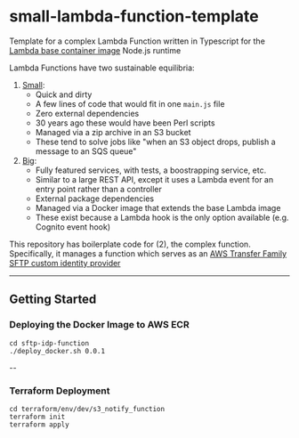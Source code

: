 # small-lambda-function-template

Template for a complex Lambda Function written in Typescript for the [Lambda base container image](https://docs.aws.amazon.com/lambda/latest/dg/nodejs-image.html) Node.js runtime

Lambda Functions have two sustainable equilibria:

1. [Small](https://github.com/ikenley/small-lambda-function-template):
   - Quick and dirty
   - A few lines of code that would fit in one `main.js` file
   - Zero external dependencies
   - 30 years ago these would have been Perl scripts
   - Managed via a zip archive in an S3 bucket
   - These tend to solve jobs like "when an S3 object drops, publish a message to an SQS queue"
2. [Big](https://github.com/ikenley/grande-lambda-function-template):
   - Fully featured services, with tests, a boostrapping service, etc.
   - Similar to a large REST API, except it uses a Lambda event for an entry point rather than a controller
   - External package dependencies
   - Managed via a Docker image that extends the base Lambda image
   - These exist because a Lambda hook is the only option available (e.g. Cognito event hook)

This repository has boilerplate code for (2), the complex function. Specifically, it manages a function which serves as an [AWS Transfer Family SFTP custom identity provider](https://docs.aws.amazon.com/transfer/latest/userguide/custom-identity-provider-users.html#authentication-lambda-examples)

---

## Getting Started

### Deploying the Docker Image to AWS ECR

```
cd sftp-idp-function
./deploy_docker.sh 0.0.1
```

--

### Terraform Deployment

```
cd terraform/env/dev/s3_notify_function
terraform init
terraform apply
```
